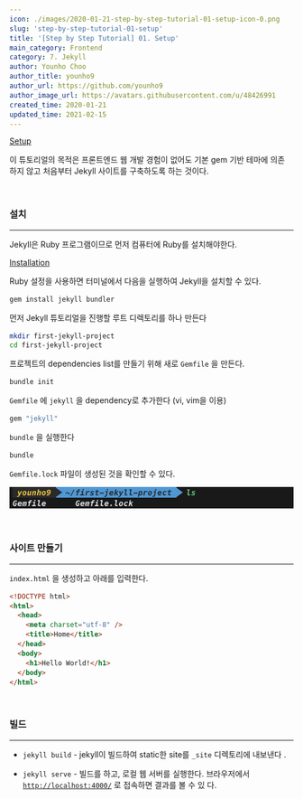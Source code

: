 ```yaml
---
icon: ./images/2020-01-21-step-by-step-tutorial-01-setup-icon-0.png
slug: 'step-by-step-tutorial-01-setup'
title: '[Step by Step Tutorial] 01. Setup'
main_category: Frontend
category: 7. Jekyll
author: Younho Choo
author_title: younho9
author_url: https://github.com/younho9
author_image_url: https://avatars.githubusercontent.com/u/48426991
created_time: 2020-01-21
updated_time: 2021-02-15
---
```


[Setup](https://jekyllrb.com/docs/step-by-step/01-setup/)

이 튜토리얼의 목적은 프론트엔드 웹 개발 경험이 없어도 기본 gem 기반 테마에 의존
하지 않고 처음부터 Jekyll 사이트를 구축하도록 하는 것이다.

<br />

### 설치

---

Jekyll은 Ruby 프로그램이므로 먼저 컴퓨터에 Ruby를 설치해야한다.

[Installation](https://jekyllrb.com/docs/installation/)

Ruby 설정을 사용하면 터미널에서 다음을 실행하여 Jekyll을 설치할 수 있다.

```bash
gem install jekyll bundler
```

먼저 Jekyll 튜토리얼을 진행할 루트 디렉토리를 하나 만든다

```bash
mkdir first-jekyll-project
cd first-jekyll-project
```

프로젝트의 dependencies list를 만들기 위해 새로 `Gemfile` 을 만든다.

```bash
bundle init
```

`Gemfile` 에 `jekyll` 을 dependency로 추가한다 (vi, vim을 이용)

```ruby
gem "jekyll"
```

`bundle` 을 실행한다

```bash
bundle
```

`Gemfile.lock` 파일이 생성된 것을 확인할 수 있다.

![2020-01-21-step-by-step-tutorial-01-setup-image-0](./images/2020-01-21-step-by-step-tutorial-01-setup-image-0.png)

<br />

### 사이트 만들기

---

`index.html` 을 생성하고 아래를 입력한다.

```html
<!DOCTYPE html>
<html>
  <head>
    <meta charset="utf-8" />
    <title>Home</title>
  </head>
  <body>
    <h1>Hello World!</h1>
  </body>
</html>
```

<br />

### 빌드

---

- `jekyll build` - jekyll이 빌드하여 static한 site를 `_site` 디렉토리에 내보낸다
  .

- `jekyll serve` - 빌드를 하고, 로컬 웹 서버를 실행한다. 브라우저에서
  [`http://localhost:4000/`](http://127.0.0.1:4000/) 로 접속하면 결과를 볼 수 있
  다.

<br />
